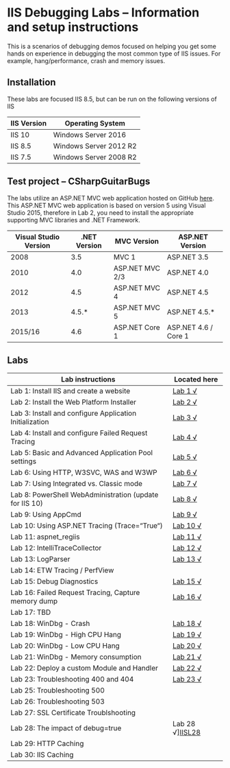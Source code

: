 # IIS Debugging Labs – Information and setup instructions

This is a scenarios of debugging demos focused on helping you get some hands on experience in debugging the most common type of IIS issues. For example, hang/performance, crash and memory issues.

## Installation

These labs are focused IIS 8.5, but can be run on the following versions of IIS

| IIS Version |	Operating System |
| ----------- | ---------------- |
| IIS 10 |	Windows Server 2016 |
| IIS 8.5 | Windows Server 2012 R2 |
| IIS 7.5	| Windows Server 2008 R2 |

## Test project – CSharpGuitarBugs

The labs utilize an ASP.NET MVC web application hosted on GitHub [here][LINK1]. This ASP.NET MVC web application is based on version 5 using Visual Studio 2015, therefore in Lab 2, you need to install the appropriate supporting MVC libraries and .NET Framework.

| Visual Studio Version |	.NET Version | MVC Version | ASP.NET Version |
| --------------------- | ------------ | ----------- | --------------- |
| 2008 | 3.5 | MVC 1 | ASP.NET 3.5 |
| 2010 | 4.0 | ASP.NET MVC 2/3 | ASP.NET 4.0 |
| 2012 | 4.5 | ASP.NET MVC 4 | ASP.NET 4.5 |
| 2013 | 4.5.* | ASP.NET MVC 5 | ASP.NET 4.5.* |
| 2015/16 | 4.6 |	ASP.NET Core 1 | ASP.NET 4.6 / Core 1 |

## Labs

| Lab instructions | Located here |
| ---------------- | ------------ |
| Lab 1: Install IIS and create a website | [Lab 1 √][IISL1] |
| Lab 2: Install the Web Platform Installer | [Lab 2 √][IISL2] |
| Lab 3: Install and configure Application Initialization | [Lab 3 √][IISL3] |
| Lab 4: Install and configure Failed Request Tracing | [Lab 4 √][IISL4] |
| Lab 5: Basic and Advanced Application Pool settings | [Lab 5 √][IISL5] |
| Lab 6: Using HTTP, W3SVC, WAS and W3WP | [Lab 6 √][IISL6] |
| Lab 7: Using Integrated vs. Classic mode | [Lab 7 √][IISL7] |
| Lab 8: PowerShell WebAdministration (update for IIS 10) | [Lab 8 √][IISL8] |
| Lab 9: Using AppCmd | [Lab 9 √][IISL9] |
| Lab 10: Using ASP.NET Tracing (Trace=“True“) | [Lab 10 √][IISL10] |
| Lab 11: aspnet_regiis | [Lab 11 √][IISL11] |
| Lab 12: IntelliTraceCollector | [Lab 12 √][IISL12] |
| Lab 13: LogParser | [Lab 13 √][IISL13] |
| Lab 14: ETW Tracing / PerfView |  |
| Lab 15: Debug Diagnostics | [Lab 15 √][IISL15] |
| Lab 16: Failed Request Tracing, Capture memory dump | [Lab 16 √][IISL16] |
| Lab 17: TBD |  |
| Lab 18: WinDbg - Crash | [Lab 18 √][IISL18] |
| Lab 19: WinDbg - High CPU Hang | [Lab 19 √][IISL19] |
| Lab 20: WinDbg - Low CPU Hang | [Lab 20 √][IISL20] |
| Lab 21: WinDbg - Memory consumption | [Lab 21 √][IISL21] |
| Lab 22: Deploy a custom Module and Handler | [Lab 22 √][IISL22] |
| Lab 23: Troubleshooting 400 and 404 | [Lab 23 √][IISL23] |
| Lab 25: Troubleshooting 500 |  |
| Lab 26: Troubleshooting 503 |  |
| Lab 27: SSL Certificate Troublshooting |  |
| Lab 28: The impact of debug=true | Lab 28 √][IISL28] |
| Lab 29: HTTP Caching |  |
| Lab 30: IIS Caching |  |

[LINK1]: https://github.com/benperk/CSharpGuitarBugs
[IISL1]: 2016-IISLAB-lab-1-install-iis-and-create-a-web-site.md
[IISL2]: 2016-IISLAB-lab-2-install-the-web-platform-installer.md
[IISL3]: 2016-IISLAB-lab-3-install-and-configure-application-initialization.md
[IISL4]: 2016-IISLAB-lab-4-install-and-configure-failed-request-tracing.md
[IISL5]: 2016-IISLAB-lab-5-basic-and-advanced-application-pool-settings.md
[IISL6]: 2016-IISLAB-lab-6-using-http-w3svc-was-and-w3wp.md
[IISL7]: 2016-IISLAB-lab-7-integrated-versus-classic-mode.md
[IISL8]: 2016-IISLAB-lab-8-powershell-webadministration-module.md
[IISL9]: 2016-IISLAB-lab-9-using-appcmd.md
[IISL10]: 2016-IISLAB-lab-10-using-asp-net-tracing-tracetrue.md
[IISL11]: 2016-IISLAB-lab-11-using-aspnet_regiis.md
[IISL12]: 2016-IISLAB-lab-12-intellitracecollector.md
[IISL13]: 2016-IISLAB-lab-13-using-logparser.md
[IISL15]: 2016-IISLAB-lab-15-debug-diagnostics.md
[IISL16]: 2016-IISLAB-lab-16-configuring-failed-request-tracing-to-take-a-memory-dump.md
[IISL18]: 2016-IISLAB-lab-18-debugging-a-handled-and-unhandled-exception.md
[IISL19]: 2016-IISLAB-lab-19-debugging-a-high-cpu-hang-w3wp-process-using-windbg.md
[IISL20]: 2016-IISLAB-lab-20-debugging-a-low-cpu-hang-w3wp-process-using-windbg.md
[IISL21]: 2016-IISLAB-lab-21-debugging-a-w3wp-process-with-high-memory-consumption.md
[IISL22]: 2016-IISLAB-lab-22-deploy-and-create-a-custom-module-and-handler.md
[IISL23]: 2016-IISLAB-lab-23-troubleshooting-400-and-404.md
[IISL28]: 2016-IISLAB-lab-28-the-impact-of-debugtrue.md
